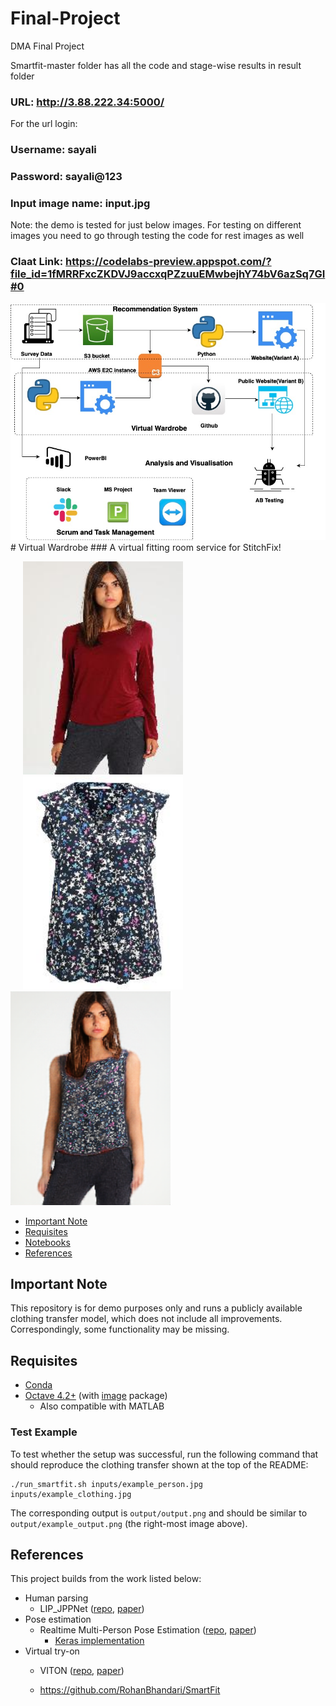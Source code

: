 # Final-Project
DMA Final Project

Smartfit-master folder has all the code and stage-wise results in result folder
### URL: http://3.88.222.34:5000/

For the url login:

### Username: sayali

### Password: sayali@123

### Input image name: input.jpg

Note: the demo is tested for just below images. For testing on different images you need to go through testing the code for rest images as well

### Claat Link: https://codelabs-preview.appspot.com/?file_id=1fMRRFxcZKDVJ9accxqPZzuuEMwbejhY74bV6azSq7GI#0

<img src="Untitled Diagram.jpg">
# Virtual Wardrobe
### A virtual fitting room service for StitchFix!
<p float="left">
  <img src="SmartFit-master/inputs/example_person.jpg" width="256" hspace="20"/>
  <img src="SmartFit-master/inputs/example_clothing.jpg" width="256" hspace="20"/> 
  <img src="SmartFit-master/output/example_output.png" width="256"/> 
</p>

* [Important Note](#important-note)
* [Requisites](#requisites)
* [Notebooks](#notebooks)
* [References](#references)

## Important Note

This repository is for demo purposes only and runs a publicly available clothing transfer model, which does not include all improvements. Correspondingly, some functionality may be missing.
  
## Requisites

* [Conda](https://conda.io/docs/user-guide/install/index.html)
* [Octave 4.2+](https://www.gnu.org/software/octave/download.html) (with [image](https://octave.sourceforge.io/image/index.html) package)
  * Also compatible with MATLAB


### Test Example

To test whether the setup was successful, run the following command that should reproduce the clothing transfer shown at the top of the README:
```
./run_smartfit.sh inputs/example_person.jpg inputs/example_clothing.jpg
```
The corresponding output is `output/output.png` and should be similar to `output/example_output.png` (the right-most image above).

## References

This project builds from the work listed below:

* Human parsing
  * LIP_JPPNet ([repo](https://github.com/Engineering-Course/LIP_JPPNet), [paper](https://arxiv.org/abs/1804.01984))
* Pose estimation
  * Realtime Multi-Person Pose Estimation ([repo](https://github.com/ZheC/Realtime_Multi-Person_Pose_Estimation), [paper](https://arxiv.org/abs/1611.08050))
    * [Keras implementation](https://github.com/michalfaber/keras_Realtime_Multi-Person_Pose_Estimation)
* Virtual try-on
  * VITON ([repo](https://github.com/xthan/VITON), [paper](https://arxiv.org/abs/1711.08447))
  
  * https://github.com/RohanBhandari/SmartFit
